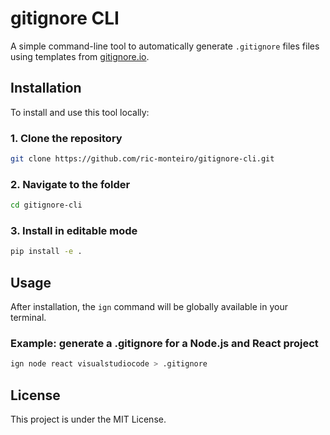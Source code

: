 # gitignore CLI

A simple command-line tool to automatically generate `.gitignore` files files using templates from [gitignore.io](https://www.toptal.com/developers/gitignore/).

## Installation

To install and use this tool locally:

### 1. Clone the repository
```bash
git clone https://github.com/ric-monteiro/gitignore-cli.git
```

### 2. Navigate to the folder
```bash
cd gitignore-cli
```

### 3. Install in editable mode
```bash
pip install -e .
```

## Usage

After installation, the `ign` command will be globally available in your terminal.


### Example: generate a .gitignore for a Node.js and React project
```bash
ign node react visualstudiocode > .gitignore
```

## License

This project is under the MIT License.

